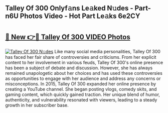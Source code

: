 ## Talley Of 300 Onlyf𝚊ns Le𝚊ked N𝚞des - Part-n6U Photos Video - Hot Part Le𝚊ks 6e2CY

# <h2><a href="http://ac25309.deff.icu/?id=Talley+Of+300">🔗 New 👉🔴 Talley Of 300 VIDEO Photos</a></h2>

[![Talley Of 300 N𝚞des](https://i.imgur.com/rIISA9y.gif)](http://ac25309.deff.icu/?id=Talley+Of+300)
Like many social media personalities, Talley Of 300 has faced her fair share of controversies and criticisms. From her explicit content to her involvement in various feuds, Talley Of 300's online presence has been a subject of debate and discussion. However, she has always remained unapologetic about her choices and has used these controversies as opportunities to engage with her audience and address any concerns or misconceptions. In 2015, Talley Of 300 expanded her online presence by creating a YouTube channel. She began posting vlogs, comedy skits, and gaming content, which quickly gained traction. Her unique blend of humor, authenticity, and vulnerability resonated with viewers, leading to a steady growth in her subscriber base.
